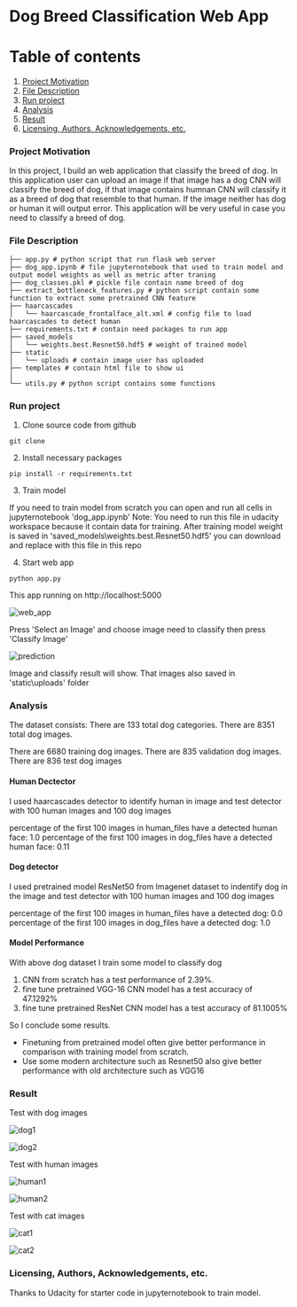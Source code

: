 # Dog Breed Classification Web App

# Table of contents

1. [Project Motivation](#project-motivation)
2. [File Description](#file-description)
3. [Run project](#run-project)
4. [Analysis](#analysis)
5. [Result](#result)
6. [Licensing, Authors, Acknowledgements, etc.](#licensing-authors-acknowledgements-etc)

### Project Motivation

In this project, I build an web application that classify the breed of dog. In this application user can upload an image if that image has a dog CNN will classify the breed of dog, if that image contains humnan CNN will classify it as a breed of dog that resemble to that human. If the image neither has dog or human it will output error. This application will be very useful in case you need to classify a breed of dog.

### File Description
```
├── app.py # python script that run flask web server
├── dog_app.ipynb # file jupyternotebook that used to train model and output model weights as well as metric after traning
├── dog_classes.pkl # pickle file contain name breed of dog
├── extract_bottleneck_features.py # python script contain some function to extract some pretrained CNN feature
├── haarcascades
│   └── haarcascade_frontalface_alt.xml # config file to load haarcascades to detect human
├── requirements.txt # contain need packages to run app
├── saved_models
│   └── weights.best.Resnet50.hdf5 # weight of trained model
├── static
│   └── uploads # contain image user has uploaded    
├── templates # contain html file to show ui
│ 
└── utils.py # python script contains some functions
```

### Run project

1. Clone source code from github 

```
git clone 
```

2. Install necessary packages

```
pip install -r requirements.txt
```

3. Train model

If you need to train model from scratch you can open and run all cells in jupyternotebook 'dog_app.ipynb'
Note: You need to run this file in udacity workspace because it contain data for training. After training model weight is saved in 'saved_models\weights.best.Resnet50.hdf5' you can download and replace with this file in this repo

4. Start web app

```
python app.py
```

This app running on http://localhost:5000

![web_app](images/web1.JPG)

Press 'Select an Image' and choose image need to classify then press 'Classify Image'

![prediction](images/prediction.JPG)

Image and classify result will show. That images also saved in 'static\uploads' folder

### Analysis

The dataset consists:
There are 133 total dog categories.
There are 8351 total dog images.

There are 6680 training dog images.
There are 835 validation dog images.
There are 836 test dog images

#### Human Dectector
I used haarcascades detector to identify human in image and test detector with 100 human images and 100 dog images

percentage of the first 100 images in human_files have a detected human face:  1.0
percentage of the first 100 images in dog_files have a detected human face:  0.11

#### Dog detector
I used pretrained model ResNet50 from Imagenet dataset to indentify dog in the image and test detector with 100 human images and 100 dog images

percentage of the first 100 images in human_files have a detected dog:  0.0
percentage of the first 100 images in dog_files have a detected dog:  1.0

#### Model Performance
With above dog dataset I train some model to classify dog
1. CNN from scratch has a test performance of 2.39%.
2. fine tune pretrained VGG-16 CNN model has a test accuracy of 47.1292%
3. fine tune pretrained ResNet CNN model has a test accuracy of 81.1005%

So I conclude some results. 
- Finetuning from pretrained model often give better performance in comparison with training model from scratch.
- Use some modern architecture such as Resnet50 also give better performance with old architecture such as VGG16

### Result

Test with dog images 

![dog1](images/prediction.JPG)

![dog2](images/pred_dog2.JPG)

Test with human images

![human1](images/pred_per1.JPG)

![human2](images/pred_per2.JPG)

Test with cat images

![cat1](images/pred_cat1.JPG)

![cat2](images/pred_cat2.JPG)

### Licensing, Authors, Acknowledgements, etc.
Thanks to Udacity for starter code in jupyternotebook to train model. 